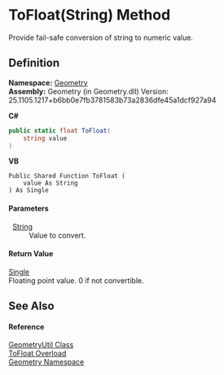 # ToFloat(String) Method


Provide fail-safe conversion of string to numeric value.



## Definition
**Namespace:** <a href="eb409b48-e279-bdb4-daf3-3196b72d55a2.md">Geometry</a>  
**Assembly:** Geometry (in Geometry.dll) Version: 25.1105.1217+b6bb0e7fb3781583b73a2836dfe45a1dcf927a94

**C#**
``` C#
public static float ToFloat(
	string value
)
```
**VB**
``` VB
Public Shared Function ToFloat ( 
	value As String
) As Single
```



#### Parameters
<dl><dt>  <a href="https://learn.microsoft.com/dotnet/api/system.string" target="_blank" rel="noopener noreferrer">String</a></dt><dd>Value to convert.</dd></dl>

#### Return Value
<a href="https://learn.microsoft.com/dotnet/api/system.single" target="_blank" rel="noopener noreferrer">Single</a>  
Floating point value. 0 if not convertible.

## See Also


#### Reference
<a href="3142ad52-f326-242c-cb3e-94bc3de3126c.md">GeometryUtil Class</a>  
<a href="c64ad94d-e9f6-e1f9-6ff2-786abd8bef66.md">ToFloat Overload</a>  
<a href="eb409b48-e279-bdb4-daf3-3196b72d55a2.md">Geometry Namespace</a>  
